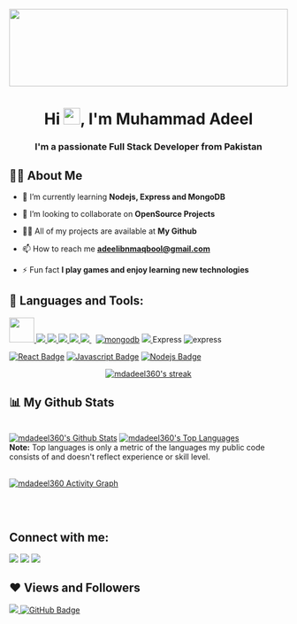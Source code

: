 <a href="#"><img width="100%" align="center"  src="https://42f2671d685f51e10fc6-b9fcecea3e50b3b59bdc28dead054ebc.ssl.cf5.rackcdn.com/illustrations/Coding_re_iv62.svg" height="140px"/></a>

<h1 align="center">Hi <img src="https://raw.githubusercontent.com/MartinHeinz/MartinHeinz/master/wave.gif" width="30px">, I'm Muhammad Adeel</h1>
<h3 align="center">I'm a passionate Full Stack Developer from Pakistan</h3>


## 🙋‍♂️ About Me

- 🌱 I’m currently learning **Nodejs, Express and MongoDB**

- 👯 I’m looking to collaborate on **OpenSource Projects**

- 👨‍💻 All of my projects are available at **My Github**

- 📫 How to reach me **adeelibnmaqbool@gmail.com**

- ⚡ Fun fact **I play games and enjoy learning new technologies**

## 🚀 Languages and Tools:

<p align="left"> 
    <a href="https://reactjs.org/" target="_blank"> <img src="https://img.icons8.com/color/48/000000/react-native.png" height="45px"/> </a>
    <a href="https://developer.mozilla.org/en-US/docs/Web/JavaScript" target="_blank"> <img src="https://img.icons8.com/color/48/000000/javascript.png" /> </a> 
    <a href="https://www.w3.org/html/" target="_blank"> <img src="https://img.icons8.com/color/48/000000/html-5.png" /> </a> 
    <a href="https://www.w3schools.com/css/" target="_blank"> <img src="https://img.icons8.com/color/48/000000/css3.png" /> </a> 
    <a href="https://getbootstrap.com" target="_blank"> <img src="https://img.icons8.com/color/48/000000/bootstrap.png" /> </a> 
    <a style="padding-right:8px;" href="https://nodejs.org" target="_blank"> <img src="https://img.icons8.com/color/48/000000/nodejs.png" /> </a> 
    <a href="https://www.mongodb.com/" target="_blank"><img src="https://img.icons8.com/color/48/000000/mongodb.png" alt="mongodb"/></a> 
    <a href="https://git-scm.com/" target="_blank"> <img src="https://img.icons8.com/color/48/000000/git.png" /> </a> 
    <span>Express <img src="https://img.icons8.com/windows/48/000000/node-js.png" alt="express"/> </span>
</p>

[![React Badge](https://img.shields.io/badge/-React-61DBFB?style=for-the-badge&labelColor=black&logo=react&logoColor=61DBFB)](#)  [![Javascript Badge](https://img.shields.io/badge/-Javascript-F0DB4F?style=for-the-badge&labelColor=black&logo=javascript&logoColor=F0DB4F)](#) [![Nodejs Badge](https://img.shields.io/badge/-Nodejs-3C873A?style=for-the-badge&labelColor=black&logo=node.js&logoColor=3C873A)](#)
<br/>

<p align="center">
    <a href="https://github.com/mdadeel360/github-readme-streak-stats">
        <img title="🔥 Get streak stats for your profile at git.io/streak-stats" alt="mdadeel360's streak" src="https://github-readme-streak-stats.herokuapp.com/?user=mdadeel360&theme=black-ice&hide_border=true&stroke=0000&background=060A0CD0"/>
    </a>
</p>

## 📊 My Github Stats

  <br/>
    <a href="https://github.com/mdadeel360/github-readme-stats"><img alt="mdadeel360's Github Stats" src="https://github-readme-stats.vercel.app/api?username=mdadeel360&show_icons=true&count_private=true&theme=react&hide_border=true&bg_color=0D1117" /></a>
  <a href="https://github.com/mdadeel360/github-readme-stats"><img alt="mdadeel360's Top Languages" src="https://github-readme-stats.vercel.app/api/top-langs/?username=mdadeel360&langs_count=8&count_private=true&layout=compact&theme=react&hide_border=true&bg_color=0D1117" /></a>
  <br/>
  <b>Note:</b> Top languages is only a metric of the languages my public code consists of and doesn't reflect experience or skill level.


<br/>
<br/>

<a href="https://github.com/mdadeel360/github-readme-activity-graph"><img alt="mdadeel360 Activity Graph" src="https://activity-graph.herokuapp.com/graph?username=mdadeel360&bg_color=0D1117&color=5BCDEC&line=5BCDEC&point=FFFFFF&hide_border=true" /></a>

<br/>
<br/>

## Connect with me:
<p align="left">

<a href = "https://www.facebook.com/mdadeel360"><img src="https://img.icons8.com/fluency/48/000000/facebook.png"/></a>
<a href = "https://www.instagram.com/mdadeel360/"><img src="https://img.icons8.com/color/48/000000/twitter--v1.png"/></a>
<a href = "https://www.linkedin.com/in/mdadeel360"><img src="https://img.icons8.com/color/48/000000/linkedin-circled--v1.png"/></a>

</p>

## ❤ Views and Followers
<a href="https://github.com/mdadeel360/github-profile-views-counter">
    <img src="https://komarev.com/ghpvc/?username=mdadeel360">
</a>
<a href="https://github.com/mdadeel360?tab=followers"><img src="https://img.shields.io/github/followers/mdadeel360?label=Followers&style=social" alt="GitHub Badge"></a>
